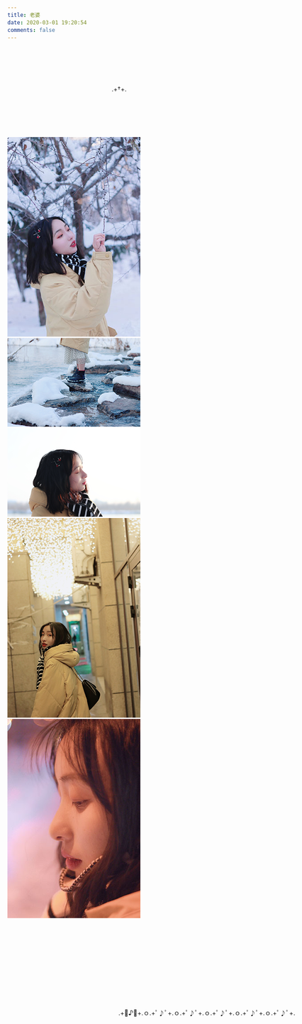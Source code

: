```yaml
---
title: 老婆
date: 2020-03-01 19:20:54
comments: false
---
```

<center style="margin: 100px;">.+†+.</center>
<div class="gallery-page">
	<div class="gallery-list">
		<div class="gallery-column">
			<a target="_Blank"><img src="https://raw.githubusercontent.com/sfershmiss11/Photo/master/s_3.jpg"></a>
			<a target="_Blank"><img src="https://raw.githubusercontent.com/sfershmiss11/Photo/master/s_1.png"></a>
			<a target="_Blank"><img src="https://raw.githubusercontent.com/sfershmiss11/Photo/master/s_2.png"></a>
		</div>
		<div class="gallery-column">
			<a target="_Blank"><img src="https://raw.githubusercontent.com/sfershmiss11/Photo/master/s_4.png"></a>
		</div>
		<div class="gallery-column">
			<a target="_Blank"><img src="https://raw.githubusercontent.com/sfershmiss11/Photo/master/s_5.jpg"></a>
		</div>
	</div>
</div>
<center style="margin: 200px;width: 500px">.+ﾟ♪ﾟ+.ｏ.+ﾟ♪ﾟ+.ｏ.+ﾟ♪ﾟ+.ｏ.+ﾟ♪ﾟ+.ｏ.+ﾟ♪ﾟ+.ｏ.+ﾟ♪ﾟ+.</center>
